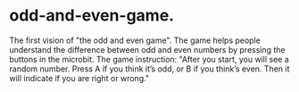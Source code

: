 # odd-and-even-game.
The first vision of "the odd and even game".
The game helps people understand the difference between odd and even numbers by pressing the buttons in the microbit.
The game instruction: "After you start, you will see a random number. Press A if you think it’s odd, or B if you think’s even. Then it will indicate if you are right or wrong."

